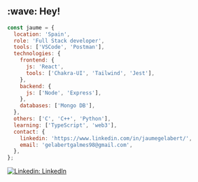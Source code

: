 <div>
  <h2>:wave: Hey!</h2>
</div>

```javascript
const jaume = {
  location: 'Spain',
  role: 'Full Stack developer',
  tools: ['VSCode', 'Postman'],
  technologies: {
    frontend: {
      js: 'React',
      tools: ['Chakra-UI', 'Tailwind', 'Jest'],
    },
    backend: {
      js: ['Node', 'Express'],
    },
    databases: ['Mongo DB'],
  },
  others: ['C', 'C++', 'Python'],
  learning: ['TypeScript', 'web3'],
  contact: {
    linkedin: 'https://www.linkedin.com/in/jaumegelabert/',
    email: 'gelabertgalmes98@gmail.com',
  },
};
```

[![Linkedin: LinkedIn](https://img.shields.io/badge/-jaumegelabert-blue?style=flat-square&logo=Linkedin&logoColor=white&link=https://www.linkedin.com/in/jaumegelabert/)](https://www.linkedin.com/in/jaumegelabert/)

